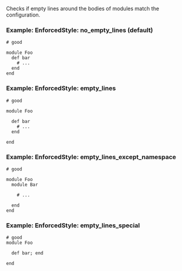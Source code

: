 Checks if empty lines around the bodies of modules match
the configuration.

### Example: EnforcedStyle: no_empty_lines (default)
    # good

    module Foo
      def bar
        # ...
      end
    end

### Example: EnforcedStyle: empty_lines
    # good

    module Foo

      def bar
        # ...
      end

    end

### Example: EnforcedStyle: empty_lines_except_namespace
    # good

    module Foo
      module Bar

        # ...

      end
    end

### Example: EnforcedStyle: empty_lines_special
    # good
    module Foo

      def bar; end

    end